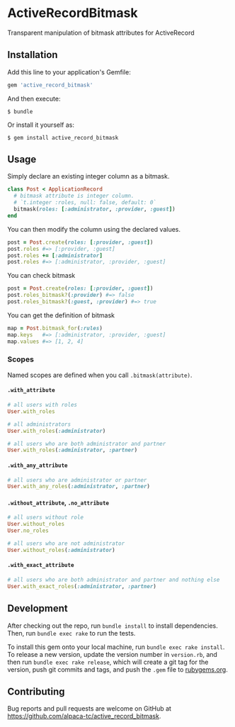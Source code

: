 # ActiveRecordBitmask

Transparent manipulation of bitmask attributes for ActiveRecord

## Installation

Add this line to your application's Gemfile:

```ruby
gem 'active_record_bitmask'
```

And then execute:

    $ bundle

Or install it yourself as:

    $ gem install active_record_bitmask

## Usage

Simply declare an existing integer column as a bitmask.

```ruby
class Post < ApplicationRecord
  # bitmask attribute is integer column.
  # `t.integer :roles, null: false, default: 0`
  bitmask(roles: [:administrator, :provider, :guest])
end
```

You can then modify the column using the declared values.

```ruby
post = Post.create(roles: [:provider, :guest])
post.roles #=> [:provider, :guest]
post.roles += [:administrator]
post.roles #=> [:administrator, :provider, :guest]
```

You can check bitmask

```ruby
post = Post.create(roles: [:provider, :guest])
post.roles_bitmask?(:provider) #=> false
post.roles_bitmask?(:guest, :provider) #=> true
```

You can get the definition of bitmask

```ruby
map = Post.bitmask_for(:rules)
map.keys   #=> [:administrator, :provider, :guest]
map.values #=> [1, 2, 4]
```

### Scopes

Named scopes are defined when you call `.bitmask(attribute)`.

#### `.with_attribute`

```ruby
# all users with roles
User.with_roles

# all administrators
User.with_roles(:administrator)

# all users who are both administrator and partner
User.with_roles(:administrator, :partner)
```

#### `.with_any_attribute`

```ruby
# all users who are administrator or partner
User.with_any_roles(:administrator, :partner)
```

#### `.without_attribute`, `.no_attribute`

```ruby
# all users without role
User.without_roles
User.no_roles

# all users who are not administrator
User.without_roles(:administrator)
```

#### `.with_exact_attribute`

```ruby
# all users who are both administrator and partner and nothing else
User.with_exact_roles(:administrator, :partner)
```

## Development

After checking out the repo, run `bundle install` to install dependencies. Then, run `bundle exec rake` to run the tests. 

To install this gem onto your local machine, run `bundle exec rake install`. To release a new version, update the version number in `version.rb`, and then run `bundle exec rake release`, which will create a git tag for the version, push git commits and tags, and push the `.gem` file to [rubygems.org](https://rubygems.org).

## Contributing

Bug reports and pull requests are welcome on GitHub at https://github.com/alpaca-tc/active_record_bitmask.
